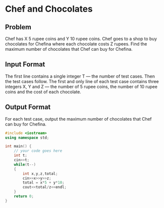 # Chef and Chocolates
## Problem
Chef has X 5 rupee coins and Y 10 rupee coins. Chef goes to a shop to buy chocolates for Chefina where each chocolate costs Z rupees. Find the maximum number of chocolates that Chef can buy for Chefina.

## Input Format
The first line contains a single integer T — the number of test cases. Then the test cases follow.
The first and only line of each test case contains three integers X, Y and Z — the number of 5 rupee coins, the number of 10 rupee coins and the cost of each chocolate.
## Output Format
For each test case, output the maximum number of chocolates that Chef can buy for Chefina.
```cpp
#include <iostream>
using namespace std;

int main() {
	// your code goes here
	int t;
	cin>>t;
	while(t--)
	{
	    int x,y,z,total;
	    cin>>x>>y>>z;
	    total = x*5 + y*10;
	    cout<<total/z<<endl;
	}
	return 0;
}

```
